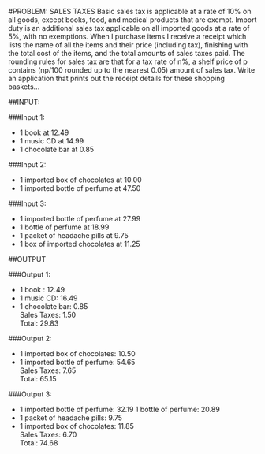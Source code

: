 #PROBLEM: SALES TAXES
Basic sales tax is applicable at a rate of 10% on all goods, except books, food, and medical products that are exempt. Import duty is an additional sales tax applicable on all imported goods at a rate of 5%, with no exemptions.
When I purchase items I receive a receipt which lists the name of all the items and their price (including tax), finishing with the total cost of the items, and the total amounts of sales taxes paid. The rounding rules for sales tax are that for a tax rate of n%, a shelf price of p contains (np/100 rounded up to the nearest 0.05) amount of sales tax.
Write an application that prints out the receipt details for these shopping baskets...

##INPUT:

###Input 1:
- 1 book at 12.49
- 1 music CD at 14.99
- 1 chocolate bar at 0.85

###Input 2:
- 1 imported box of chocolates at 10.00 
- 1 imported bottle of perfume at 47.50

###Input 3:
- 1 imported bottle of perfume at 27.99 
- 1 bottle of perfume at 18.99
- 1 packet of headache pills at 9.75
- 1 box of imported chocolates at 11.25

##OUTPUT

###Output 1:
- 1 book : 12.49
- 1 music CD: 16.49
- 1 chocolate bar: 0.85 <br />
Sales Taxes: 1.50 <br />
Total: 29.83

###Output 2:
- 1 imported box of chocolates: 10.50 
- 1 imported bottle of perfume: 54.65 <br />
Sales Taxes: 7.65<br />
Total: 65.15

###Output 3:
- 1 imported bottle of perfume: 32.19 1 bottle of perfume: 20.89
- 1 packet of headache pills: 9.75
- 1 imported box of chocolates: 11.85<br />
Sales Taxes: 6.70<br />
Total: 74.68
 
